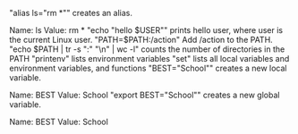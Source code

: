 "alias ls="rm *"" creates an alias.

Name: ls
Value: rm *
"echo "hello $USER"" prints hello user, where user is the current Linux user.
"PATH=$PATH:/action" Add /action to the PATH. 
"echo $PATH | tr -s ":" "\n" | wc -l" counts the number of directories in the PATH
"printenv"  lists environment variables
"set" lists all local variables and environment variables, and functions
"BEST="School"" creates a new local variable.

Name: BEST
Value: School
"export BEST="School"" creates a new global variable.

Name: BEST
Value: School

